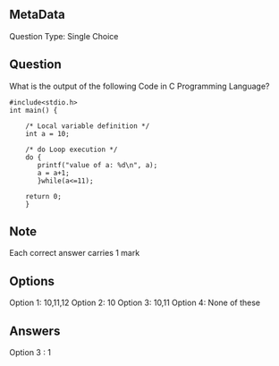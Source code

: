 ## MetaData
Question Type: Single Choice

## Question
What is the output of the following Code in C Programming Language? 

    #include<stdio.h>
    int main() {
    
        /* Local variable definition */
        int a = 10;
        
        /* do Loop execution */
        do {
           printf("value of a: %d\n", a);
           a = a+1;
           }while(a<=11);
           
        return 0;
        }

## Note
Each correct answer carries 1 mark

## Options
Option 1: 10,11,12
Option 2: 10
Option 3: 10,11
Option 4: None of these

## Answers
Option 3 : 1
